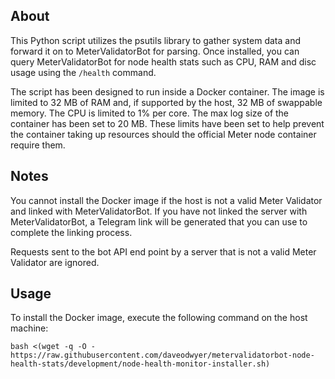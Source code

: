 ## About 

This Python script utilizes the psutils library to gather system data and forward it on to MeterValidatorBot for
parsing. Once installed, you can query MeterValidatorBot for node health stats such as CPU, RAM and disc usage using the
`/health` command.

The script has been designed to run inside a Docker container. The image is limited to 32 MB of RAM and, if supported by
the host, 32 MB of swappable memory. The CPU is limited to 1% per core. The max log size of the container has been set 
to 20 MB. These limits have been set to help prevent the container taking up resources should the official Meter node 
container require them.

## Notes
You cannot install the Docker image if the host is not a valid Meter Validator and linked with MeterValidatorBot. If you
have not linked the server with MeterValidatorBot, a Telegram link will be generated that you can use to complete the 
linking process.

Requests sent to the bot API end point 
by a server that is not a valid Meter Validator are ignored.

## Usage

To install the Docker image, execute the following command on the host machine:
```shell
bash <(wget -q -O - https://raw.githubusercontent.com/daveodwyer/metervalidatorbot-node-health-stats/development/node-health-monitor-installer.sh)
```
